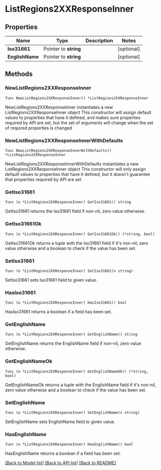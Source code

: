 # ListRegions2XXResponseInner

## Properties

Name | Type | Description | Notes
------------ | ------------- | ------------- | -------------
**Iso31661** | Pointer to **string** |  | [optional] 
**EnglishName** | Pointer to **string** |  | [optional] 

## Methods

### NewListRegions2XXResponseInner

`func NewListRegions2XXResponseInner() *ListRegions2XXResponseInner`

NewListRegions2XXResponseInner instantiates a new ListRegions2XXResponseInner object
This constructor will assign default values to properties that have it defined,
and makes sure properties required by API are set, but the set of arguments
will change when the set of required properties is changed

### NewListRegions2XXResponseInnerWithDefaults

`func NewListRegions2XXResponseInnerWithDefaults() *ListRegions2XXResponseInner`

NewListRegions2XXResponseInnerWithDefaults instantiates a new ListRegions2XXResponseInner object
This constructor will only assign default values to properties that have it defined,
but it doesn't guarantee that properties required by API are set

### GetIso31661

`func (o *ListRegions2XXResponseInner) GetIso31661() string`

GetIso31661 returns the Iso31661 field if non-nil, zero value otherwise.

### GetIso31661Ok

`func (o *ListRegions2XXResponseInner) GetIso31661Ok() (*string, bool)`

GetIso31661Ok returns a tuple with the Iso31661 field if it's non-nil, zero value otherwise
and a boolean to check if the value has been set.

### SetIso31661

`func (o *ListRegions2XXResponseInner) SetIso31661(v string)`

SetIso31661 sets Iso31661 field to given value.

### HasIso31661

`func (o *ListRegions2XXResponseInner) HasIso31661() bool`

HasIso31661 returns a boolean if a field has been set.

### GetEnglishName

`func (o *ListRegions2XXResponseInner) GetEnglishName() string`

GetEnglishName returns the EnglishName field if non-nil, zero value otherwise.

### GetEnglishNameOk

`func (o *ListRegions2XXResponseInner) GetEnglishNameOk() (*string, bool)`

GetEnglishNameOk returns a tuple with the EnglishName field if it's non-nil, zero value otherwise
and a boolean to check if the value has been set.

### SetEnglishName

`func (o *ListRegions2XXResponseInner) SetEnglishName(v string)`

SetEnglishName sets EnglishName field to given value.

### HasEnglishName

`func (o *ListRegions2XXResponseInner) HasEnglishName() bool`

HasEnglishName returns a boolean if a field has been set.


[[Back to Model list]](../README.md#documentation-for-models) [[Back to API list]](../README.md#documentation-for-api-endpoints) [[Back to README]](../README.md)


